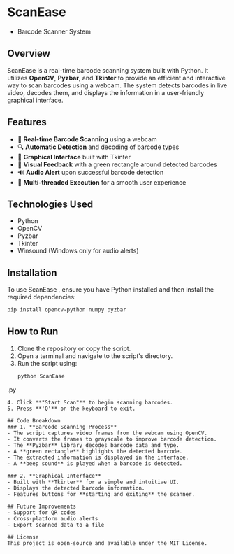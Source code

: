 # ScanEase
 - Barcode Scanner System

## Overview
ScanEase
 is a real-time barcode scanning system built with Python. It utilizes **OpenCV**, **Pyzbar**, and **Tkinter** to provide an efficient and interactive way to scan barcodes using a webcam. The system detects barcodes in live video, decodes them, and displays the information in a user-friendly graphical interface.

## Features
- 📡 **Real-time Barcode Scanning** using a webcam
- 🔍 **Automatic Detection** and decoding of barcode types
- 🎨 **Graphical Interface** built with Tkinter
- 📏 **Visual Feedback** with a green rectangle around detected barcodes
- 🔊 **Audio Alert** upon successful barcode detection
- 🚀 **Multi-threaded Execution** for a smooth user experience

## Technologies Used
- Python
- OpenCV
- Pyzbar
- Tkinter
- Winsound (Windows only for audio alerts)

## Installation
To use ScanEase
, ensure you have Python installed and then install the required dependencies:
```sh
pip install opencv-python numpy pyzbar
```

## How to Run
1. Clone the repository or copy the script.
2. Open a terminal and navigate to the script's directory.
3. Run the script using:
   ```sh
   python ScanEase
.py
   ```
4. Click **"Start Scan"** to begin scanning barcodes.
5. Press **'Q'** on the keyboard to exit.

## Code Breakdown
### 1. **Barcode Scanning Process**
- The script captures video frames from the webcam using OpenCV.
- It converts the frames to grayscale to improve barcode detection.
- The **Pyzbar** library decodes barcode data and type.
- A **green rectangle** highlights the detected barcode.
- The extracted information is displayed in the interface.
- A **beep sound** is played when a barcode is detected.

### 2. **Graphical Interface**
- Built with **Tkinter** for a simple and intuitive UI.
- Displays the detected barcode information.
- Features buttons for **starting and exiting** the scanner.

## Future Improvements
- Support for QR codes
- Cross-platform audio alerts
- Export scanned data to a file

## License
This project is open-source and available under the MIT License.



